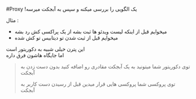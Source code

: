 #Proxy
!یک الگویی را بررسی میکنه و سپس به آبجکت میرسه

مثال :
* میخوایم قبل از اینکه لیست ویدئو ها ثبت بشه از یک پراکسی کش رد بشه
* میخوایم قبل از ثبت شدن تو دیتابیس تو کش شده

این پترن خیلی شبیه به دکوریتور است
<br/>
اما جایگاه هاشون فرق داره

> توی دکوریتور شما میتونید به یک آبجکت مقادری رو اضافه کنید بدون دست زدن به آبجکت
> 
> توی پروکسی شما پروکسی هایی قرار میدین قبل از رسیدن دست کاربر به آبجکت
